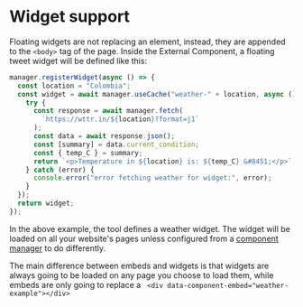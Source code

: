 # Widget support

Floating widgets are not replacing an element, instead, they are appended to the `<body>` tag of the page. Inside the External Component, a floating tweet widget will be defined like this:

```js
manager.registerWidget(async () => {
  const location = "Colombia";
  const widget = await manager.useCache("weather-" + location, async () => {
    try {
      const response = await manager.fetch(
        `https://wttr.in/${location}?format=j1`
      );
      const data = await response.json();
      const [summary] = data.current_condition;
      const { temp_C } = summary;
      return `<p>Temperature in ${location} is: ${temp_C} &#8451;</p>`;
    } catch (error) {
      console.error("error fetching weather for widget:", error);
    }
  });
  return widget;
});
```

In the above example, the tool defines a weather widget. The widget will be loaded on all your website's pages unless configured from a [component manager](https://managedcomponents.dev/getting-started/components-manager) to do differently. 

The main difference between embeds and widgets is that widgets are always going to be loaded on any page you choose to load them, while embeds are only going to replace a ` <div data-component-embed="weather-example"></div>`

